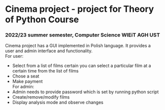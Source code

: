 # Cinema project - project for Theory of Python Course
### 2022/23 summer semester, Computer Science WIEiT AGH UST

Cinema project has a GUI implemented in Polish language.
It provides a user and admin interface and functionality.  
For user:
  - Select from a list of films certain you can select a particular film at a certain time from the list of films  
  - Chose a seat   
  - Make payment   
For admin:
  - Admin needs to provide password which is set by running python script  
  - Create/remove/modify films  
  - Display analysis mode and observe changes  
